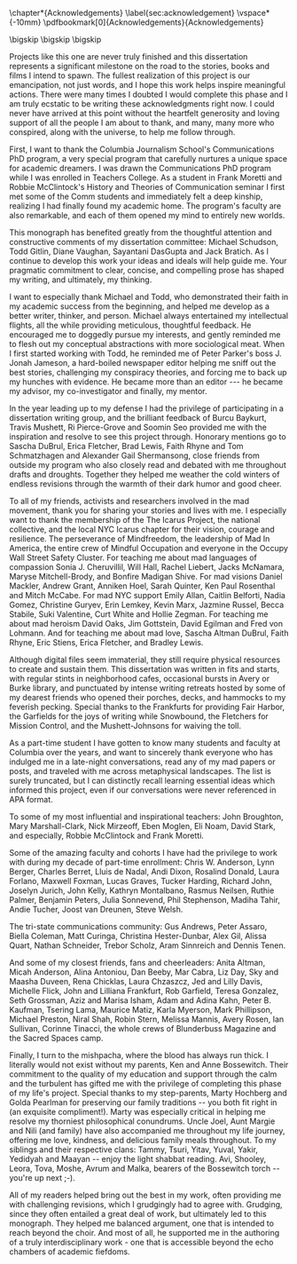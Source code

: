 \chapter*{Acknowledgements}
\label{sec:acknowledgement}
\vspace*{-10mm}
\pdfbookmark[0]{Acknowledgements}{Acknowledgements}

\bigskip
\bigskip
\bigskip

Projects like this one are never truly finished and this dissertation represents a significant milestone on the road to the stories, books and films I intend to spawn. The fullest realization of this project is our emancipation, not just words, and I hope this work helps inspire meaningful actions. There were many times I doubted I would complete this phase and I am truly ecstatic to be writing these acknowledgments right now. I could never have arrived at this point without the heartfelt generosity and loving support of all the people I am about to thank, and many, many more who conspired, along with the universe, to help me follow through. 

First, I want to thank the Columbia Journalism School's Communications PhD program, a very special program that carefully nurtures a unique space for academic dreamers. I was drawn the Communications PhD program while I was enrolled in Teachers College. As a student in Frank Moretti and Robbie McClintock's History and Theories of Communication seminar I first met some of the Comm students and immediately felt a deep kinship, realizing I had finally found my academic home. The program's faculty are also remarkable, and each of them opened my mind to entirely new worlds.
 
This monograph has benefited greatly from the thoughtful attention and constructive comments of my dissertation committee: Michael Schudson, Todd Gitlin, Diane Vaughan, Sayantani DasGupta and Jack Bratich. As I continue to develop this work your ideas and ideals will help guide me. Your pragmatic commitment to clear, concise, and compelling prose has shaped my writing, and ultimately, my thinking. 

I want to especially thank Michael and Todd, who demonstrated their faith in my academic success from the beginning, and helped me develop as a better writer, thinker, and person. Michael always entertained my intellectual flights, all the while providing meticulous, thoughtful feedback. He encouraged me to doggedly pursue my interests, and gently reminded me to flesh out my conceptual abstractions with more sociological meat. When I first started working with Todd, he reminded me of Peter Parker's boss J. Jonah Jameson, a hard-boiled newspaper editor helping me sniff out the best stories, challenging my conspiracy theories, and forcing me to back up my hunches with evidence. He became more than an editor --- he became my advisor, my co-investigator and finally, my mentor. 

In the year leading up to my defense I had the privilege of participating in a dissertation writing group, and the brilliant feedback of Burcu Baykurt, Travis Mushett, Ri Pierce-Grove and Soomin Seo provided me with the inspiration and resolve to see this project through. Honorary mentions go to Sascha DuBrul, Erica Fletcher, Brad Lewis, Faith Rhyne and Tom Schmatzhagen and Alexander Gail Shermansong, close friends from outside my program who also closely read and debated with me throughout drafts and droughts. Together they helped me weather the cold winters of endless revisions through the warmth of their dark humor and good cheer. 

To all of my friends, activists and researchers involved in the mad movement, thank you for sharing your stories and lives with me. I especially want to thank the membership of the The Icarus Project, the national collective, and the local NYC Icarus chapter for their vision, courage and resilience. The perseverance of Mindfreedom, the leadership of Mad In America, the entire crew of Mindful Occupation and everyone in the Occupy Wall Street Safety Cluster. For teaching me about mad languages of compassion Sonia J. Cheruvillil, Will Hall, Rachel Liebert, Jacks McNamara, Maryse Mitchell-Brody, and Bonfire Madigan Shive. For mad visions Daniel Mackler, Andrew Grant, Anniken Hoel, Sarah Quinter, Ken Paul Rosenthal and Mitch McCabe. For mad NYC support Emily Allan, Caitlin Belforti, Nadia Gomez, Christine Guryev, Erin Lemkey, Kevin Marx, Jazmine Russel, Becca Stabile, Suki Valentine, Curt White and Hollie Zegman. For teaching me about mad heroism David Oaks, Jim Gottstein, David Egilman and Fred von Lohmann. And for teaching me about mad love, Sascha Altman DuBrul, Faith Rhyne, Eric Stiens, Erica Fletcher, and Bradley Lewis. 

Although digital files seem immaterial, they still require physical resources to create and sustain them. This dissertation was written in fits and starts, with regular stints in neighborhood cafes, occasional bursts in Avery or Burke library, and punctuated by intense writing retreats hosted by some of my dearest friends who opened their porches, decks, and hammocks to my feverish pecking. Special thanks to the Frankfurts for providing Fair Harbor, the Garfields for the joys of writing while Snowbound, the Fletchers for Mission Control, and the Mushett-Johnsons for waiving the toll. 

As a part-time student I have gotten to know many students and faculty at Columbia over the years, and want to sincerely thank everyone who has indulged me in a late-night conversations, read any of my mad papers or posts, and traveled with me across metaphysical landscapes. The list is surely truncated, but I can distinctly recall learning essential ideas which informed this project, even if our conversations were never referenced in APA format. 

To some of my most influential and inspirational teachers: John Broughton, Mary Marshall-Clark, Nick Mirzeoff, Eben Moglen, Eli Noam, David Stark, and especially, Robbie McClintock and Frank Moretti.

Some of the amazing faculty and cohorts I have had the privilege to work with during my decade of part-time enrollment: Chris W. Anderson, Lynn Berger, Charles Berret, Lluis de Nadal, Andi Dixon, Rosalind Donald, Laura Forlano, Maxwell Foxman, Lucas Graves, Tucker Harding, Richard John, Joselyn Jurich, John Kelly, Kathryn Montalbano, Rasmus Neilsen, Ruthie Palmer, Benjamin Peters, Julia Sonnevend, Phil Stephenson, Madiha Tahir, Andie Tucher, Joost van Dreunen, Steve Welsh.

The tri-state communications community: Gus Andrews, Peter Assaro, Biella Coleman, Matt Curinga, Christina Hester-Dunbar, Alex Gil, Alissa Quart, Nathan Schneider, Trebor Scholz, Aram Sinnreich and Dennis Tenen.

And some of my closest friends, fans and cheerleaders: Anita Altman, Micah Anderson, Alina Antoniou, Dan Beeby, Mar Cabra, Liz Day, Sky and Maasha Duveen, Rena Chicklas, Laura Chzaszcz, Jed and Lilly Davis, Michelle Flick, John and Lilliana Frankfurt, Rob Garfield, Teresa Gonzalez, Seth Grossman, Aziz and Marisa Isham, Adam and Adina Kahn, Peter B. Kaufman, Tsering Lama, Maurice Matiz, Karla Myerson, Mark Phillipson, Michael Preston, Niral Shah, Robin Stern, Melissa Mannis, Avery Rosen, Ian Sullivan, Corinne Tinacci, the whole crews of Blunderbuss Magazine and the Sacred Spaces camp.

Finally, I turn to the mishpacha, where the blood has always run thick. I literally would not exist without my parents, Ken and Anne Bossewitch. Their commitment to the quality of my education and support through the calm and the turbulent has gifted me with the privilege of completing this phase of my life's project. Special thanks to my step-parents, Marty Hochberg and Golda Pearlman for preserving our family traditions -- you both fit right in (an exquisite compliment!). Marty was especially critical in helping me resolve my thorniest philosophical conundrums. Uncle Joel, Aunt Margie and Nili (and family) have also accompanied me throughout my life journey, offering me love, kindness, and delicious family meals throughout. To my siblings and their respective clans: Tammy, Tsuri, Yitav, Yuval, Yakir, Yedidyah and Maayan -- enjoy the light shabbat reading. Avi, Shooley, Leora, Tova, Moshe, Avrum and Malka, bearers of the Bossewitch torch -- you're up next ;-).

All of my readers helped bring out the best in my work, often providing me with challenging revisions, which I grudgingly had to agree with. Grudging, since they often entailed a great deal of work, but ultimately led to this monograph. They helped me balanced argument, one that is intended to reach beyond the choir. And most of all, he supported me in the authoring of a truly interdisciplinary work - one that is accessible beyond the echo chambers of academic fiefdoms.

